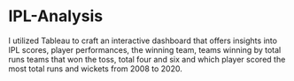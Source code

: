 # IPL-Analysis

I utilized Tableau to craft an interactive dashboard that offers insights into IPL scores, player performances, the
winning team, teams winning by total runs teams that won the toss, total four and six and which player scored
the most total runs and wickets from 2008 to 2020.
